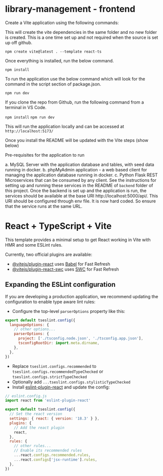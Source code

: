 # library-management - frontend

Create a Vite application using the following commands:

This will create the vite dependencies in the same folder and no new folder is created. This is a one time set up and not required when the source is set up off github.

`npm create vite@latest . --template react-ts`

Once everything is installed, run the below command.

`npm install`

To run the application use the below command which will look for the command in the script section of package.json.

`npm run dev`

If you clone the repo from Github, run the following command from a terminal in VS Code.

`npm install`
`npm run dev`

This will run the application locally and can be accessed at
`http://localhost:5173/`

Once you install the README will be updated with the Vite steps (show below)

Pre-requisites for the application to run

a. MySQL Server with the application database and tables, with seed data running in docker. 
b. phpMyAdmin application - a web based client for managing the application database running in docker. 
c. Python Flask REST Microservices that can be consumed by any client. See the instructions for setting up and running these services in the README of `backend` folder of this project. Once the backend is set up and the application is run, the services should be available at the base URI http://localhost:5000/api/.  This URI should be configured through env file. It is now hard coded. So ensure that the service runs at the same URL.

# React + TypeScript + Vite 

This template provides a minimal setup to get React working in Vite with HMR and some ESLint rules.

Currently, two official plugins are available:

- [@vitejs/plugin-react](https://github.com/vitejs/vite-plugin-react/blob/main/packages/plugin-react/README.md) uses [Babel](https://babeljs.io/) for Fast Refresh
- [@vitejs/plugin-react-swc](https://github.com/vitejs/vite-plugin-react-swc) uses [SWC](https://swc.rs/) for Fast Refresh

## Expanding the ESLint configuration

If you are developing a production application, we recommend updating the configuration to enable type aware lint rules:

- Configure the top-level `parserOptions` property like this:

```js
export default tseslint.config({
  languageOptions: {
    // other options...
    parserOptions: {
      project: ['./tsconfig.node.json', './tsconfig.app.json'],
      tsconfigRootDir: import.meta.dirname,
    },
  },
})
```

- Replace `tseslint.configs.recommended` to `tseslint.configs.recommendedTypeChecked` or `tseslint.configs.strictTypeChecked`
- Optionally add `...tseslint.configs.stylisticTypeChecked`
- Install [eslint-plugin-react](https://github.com/jsx-eslint/eslint-plugin-react) and update the config:

```js
// eslint.config.js
import react from 'eslint-plugin-react'

export default tseslint.config({
  // Set the react version
  settings: { react: { version: '18.3' } },
  plugins: {
    // Add the react plugin
    react,
  },
  rules: {
    // other rules...
    // Enable its recommended rules
    ...react.configs.recommended.rules,
    ...react.configs['jsx-runtime'].rules,
  },
})
```
